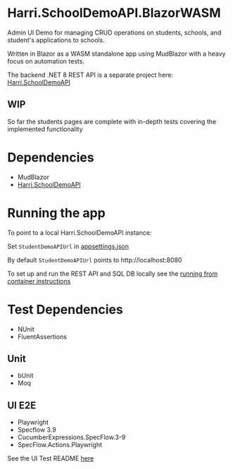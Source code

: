 # Harri.SchoolDemoAPI.BlazorWASM

Admin UI Demo for managing CRUD operations on students, schools, and student's applications to schools.

Written in Blazor as a WASM standalone app using MudBlazor with a heavy focus on automation tests. 

The backend .NET 8 REST API is a separate project here: [Harri.SchoolDemoAPI](https://github.com/HarrisonSlater/Harri.SchoolDemoAPI)

## WIP
So far the students pages are complete with in-depth tests covering the implemented functionality

# Dependencies
- MudBlazor
- [Harri.SchoolDemoAPI](https://github.com/HarrisonSlater/Harri.SchoolDemoAPI)

# Running the app
To point to a local Harri.SchoolDemoAPI instance:

Set `StudentDemoAPIUrl` in [appsettings.json](https://github.com/HarrisonSlater/Harri.SchoolDemoAPI.BlazorWASM/blob/main/src/Harri.SchoolDemoAPI.BlazorWASM/wwwroot/appsettings.json)

 By default `StudentDemoAPIUrl` points to http://localhost:8080 

To set up and run the REST API and SQL DB locally see the [running from container instructions](https://github.com/HarrisonSlater/Harri.SchoolDemoAPI#running-from-container)

# Test Dependencies
- NUnit
- FluentAssertions

## Unit
- bUnit
- Moq

## UI E2E
- Playwright
- Specflow 3.9
- CucumberExpressions.SpecFlow.3-9
- SpecFlow.Actions.Playwright

See the UI Test README [here](src/Tests/Harri.SchoolDemoAPI.BlazorWASM.Tests.UI.E2E/README.md)
